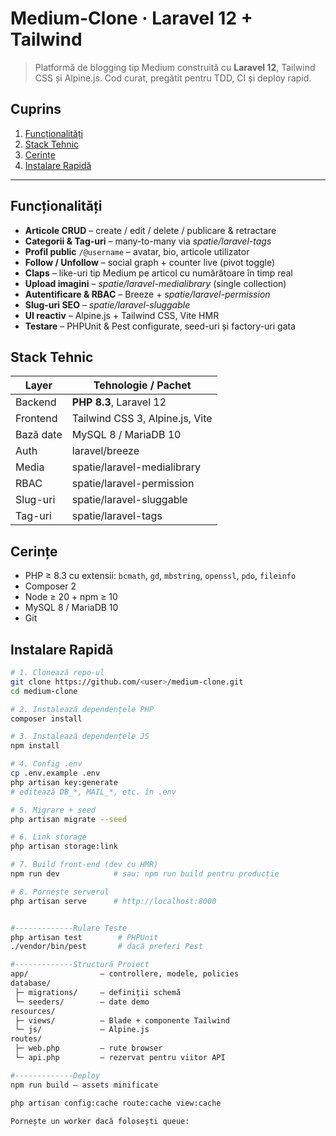# Medium-Clone · Laravel 12 + Tailwind

> Platformă de blogging tip Medium construită cu **Laravel 12**, Tailwind CSS și Alpine.js. Cod curat, pregătit pentru TDD, CI și deploy rapid.

## Cuprins
1. [Funcționalități](#funcționalități)
2. [Stack Tehnic](#stack-tehnic)
3. [Cerințe](#cerințe)
4. [Instalare Rapidă](#instalare-rapidă)


---

## Funcționalități
- **Articole CRUD** – create / edit / delete / publicare & retractare  
- **Categorii & Tag-uri** – many-to-many via *spatie/laravel-tags*  
- **Profil public** `/@username` – avatar, bio, articole utilizator  
- **Follow / Unfollow** – social graph + counter live (pivot toggle)  
- **Claps** – like-uri tip Medium pe articol cu numărătoare în timp real  
- **Upload imagini** – *spatie/laravel-medialibrary* (single collection)  
- **Autentificare & RBAC** – Breeze + *spatie/laravel-permission*  
- **Slug-uri SEO** – *spatie/laravel-sluggable*  
- **UI reactiv** – Alpine.js + Tailwind CSS, Vite HMR  
- **Testare** – PHPUnit & Pest configurate, seed-uri și factory-uri gata

## Stack Tehnic
| Layer       | Tehnologie / Pachet                |
|-------------|------------------------------------|
| Backend     | **PHP 8.3**, Laravel 12            |
| Frontend    | Tailwind CSS 3, Alpine.js, Vite    |
| Bază date   | MySQL 8 / MariaDB 10               |
| Auth        | laravel/breeze                     |
| Media       | spatie/laravel-medialibrary        |
| RBAC        | spatie/laravel-permission          |
| Slug-uri    | spatie/laravel-sluggable           |
| Tag-uri     | spatie/laravel-tags                |

## Cerințe
- PHP ≥ 8.3 cu extensii: `bcmath`, `gd`, `mbstring`, `openssl`, `pdo`, `fileinfo`
- Composer 2
- Node ≥ 20 + npm ≥ 10
- MySQL 8 / MariaDB 10
- Git

## Instalare Rapidă
```bash
# 1. Clonează repo-ul
git clone https://github.com/<user>/medium-clone.git
cd medium-clone

# 2. Instalează dependențele PHP
composer install

# 3. Instalează dependențele JS
npm install

# 4. Config .env
cp .env.example .env
php artisan key:generate
# editează DB_*, MAIL_*, etc. în .env

# 5. Migrare + seed
php artisan migrate --seed

# 6. Link storage
php artisan storage:link

# 7. Build front-end (dev cu HMR)
npm run dev            # sau: npm run build pentru producție

# 8. Pornește serverul
php artisan serve      # http://localhost:8000


#-------------Rulare Teste
php artisan test        # PHPUnit
./vendor/bin/pest       # dacă preferi Pest

#-------------Structură Proiect
app/                – controllere, modele, policies
database/
 ├─ migrations/     – definiții schemă
 └─ seeders/        – date demo
resources/
 ├─ views/          – Blade + componente Tailwind
 └─ js/             – Alpine.js
routes/
 ├─ web.php         – rute browser
 └─ api.php         – rezervat pentru viitor API

#-------------Deploy
npm run build – assets minificate

php artisan config:cache route:cache view:cache

Pornește un worker dacă folosești queue: